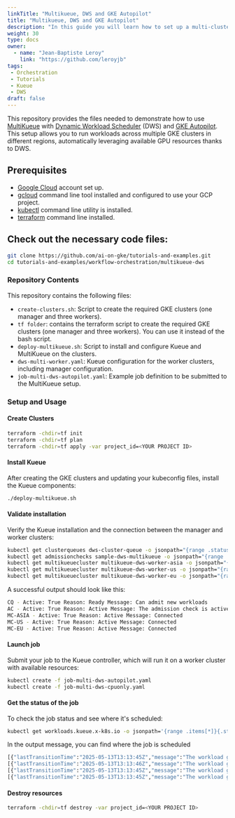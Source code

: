 ```yaml
---
linkTitle: "Multikueue, DWS and GKE Autopilot"
title: "Multikueue, DWS and GKE Autopilot"
description: "In this guide you will learn how to set up a multi-cluster environment where job computation is distributed across three GKE clusters in different regions using MultiKueue, Dynamic Workload Scheduler (DWS), and GKE Autopilot."
weight: 30
type: docs
owner:
  - name: "Jean-Baptiste Leroy"
    link: "https://github.com/leroyjb"
tags:
 - Orchestration
 - Tutorials
 - Kueue
 - DWS
draft: false
---
```


This repository provides the files needed to demonstrate how to use [MultiKueue](https://kueue.sigs.k8s.io/docs/concepts/multikueue/) with [Dynamic Workload Scheduler](https://cloud.google.com/blog/products/compute/introducing-dynamic-workload-scheduler?e=48754805) (DWS) and [GKE Autopilot](https://cloud.google.com/kubernetes-engine/docs/concepts/autopilot-overview).  This setup allows you to run workloads across multiple GKE clusters in different regions, automatically leveraging available GPU resources thanks to DWS.


## Prerequisites
- [Google Cloud](https://cloud.google.com/) account set up.
- [gcloud](https://pypi.org/project/gcloud/) command line tool installed and configured to use your GCP project.
- [kubectl](https://kubernetes.io/docs/tasks/tools/) command line utility is installed.
- [terraform](https://developer.hashicorp.com/terraform/install) command line installed.

## Check out the necessary code files:

```bash
git clone https://github.com/ai-on-gke/tutorials-and-examples.git
cd tutorials-and-examples/workflow-orchestration/multikueue-dws
```

### Repository Contents

This repository contains the following files:

* `create-clusters.sh`: Script to create the required GKE clusters (one manager and three workers).
* `tf folder`: contains the terraform script to create the required GKE clusters (one manager and three workers). You can use it instead of the bash script.
* `deploy-multikueue.sh`: Script to install and configure Kueue and MultiKueue on the clusters.
* `dws-multi-worker.yaml`: Kueue configuration for the worker clusters, including manager configuration.
* `job-multi-dws-autopilot.yaml`: Example job definition to be submitted to the MultiKueue setup.

### Setup and Usage

#### Create Clusters

```bash
terraform -chdir=tf init
terraform -chdir=tf plan
terraform -chdir=tf apply -var project_id=<YOUR PROJECT ID>
```

#### Install Kueue

After creating the GKE clusters and updating your kubeconfig files, install the Kueue components:

```bash
./deploy-multikueue.sh  
```

#### Validate installation

Verify the Kueue installation and the connection between the manager and worker clusters:

```bash
kubectl get clusterqueues dws-cluster-queue -o jsonpath="{range .status.conditions[?(@.type == \"Active\")]}CQ - Active: {@.status} Reason: {@.reason} Message: {@.message}{'\n'}{end}"
kubectl get admissionchecks sample-dws-multikueue -o jsonpath="{range .status.conditions[?(@.type == \"Active\")]}AC - Active: {@.status} Reason: {@.reason} Message: {@.message}{'\n'}{end}"
kubectl get multikueuecluster multikueue-dws-worker-asia -o jsonpath="{range .status.conditions[?(@.type == \"Active\")]}MC-ASIA - Active: {@.status} Reason: {@.reason} Message: {@.message}{'\n'}{end}"
kubectl get multikueuecluster multikueue-dws-worker-us -o jsonpath="{range .status.conditions[?(@.type == \"Active\")]}MC-US - Active: {@.status} Reason: {@.reason} Message: {@.message}{'\n'}{end}"
kubectl get multikueuecluster multikueue-dws-worker-eu -o jsonpath="{range .status.conditions[?(@.type == \"Active\")]}MC-EU - Active: {@.status} Reason: {@.reason} Message: {@.message}{'\n'}{end}"
```

A successful output should look like this:

```bash
CQ - Active: True Reason: Ready Message: Can admit new workloads
AC - Active: True Reason: Active Message: The admission check is active
MC-ASIA - Active: True Reason: Active Message: Connected
MC-US - Active: True Reason: Active Message: Connected
MC-EU - Active: True Reason: Active Message: Connected
```

#### Launch job

Submit your job to the Kueue controller, which will run it on a worker cluster with available resources:

```bash
kubectl create -f job-multi-dws-autopilot.yaml
kubectl create -f job-multi-dws-cpuonly.yaml
```

#### Get the status of the job

To check the job status and see where it's scheduled:

```bash
kubectl get workloads.kueue.x-k8s.io -o jsonpath='{range .items[*]}{.status.admissionChecks}{"\n"}{end}'
```

In the output message, you can find where the job is scheduled

```bash
[{"lastTransitionTime":"2025-05-13T13:13:45Z","message":"The workload got reservation on \"multikueue-dws-worker-asia\"","name":"sample-dws-multikueue","state":"Ready"}]
[{"lastTransitionTime":"2025-05-13T13:13:46Z","message":"The workload got reservation on \"multikueue-dws-worker-us\"","name":"sample-dws-multikueue","state":"Ready"}]
[{"lastTransitionTime":"2025-05-13T13:13:45Z","message":"The workload got reservation on \"multikueue-dws-worker-asia\"","name":"sample-dws-multikueue","state":"Ready"}]
[{"lastTransitionTime":"2025-05-13T13:13:45Z","message":"The workload got reservation on \"multikueue-dws-worker-eu\"","name":"sample-dws-multikueue","state":"Ready"}]
```

#### Destroy resources

```bash
terraform -chdir=tf destroy -var project_id=<YOUR PROJECT ID>
```